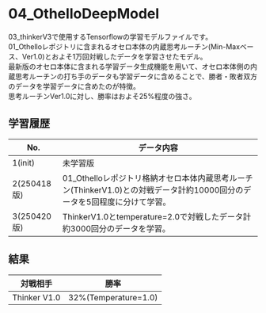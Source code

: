 # 04_OthelloDeepModel
03_thinkerV3で使用するTensorflowの学習モデルファイルです。<br>
01_Othelloレポジトリに含まれるオセロ本体の内蔵思考ルーチン(Min-Maxベース、Ver1.0)とおよそ1万回対戦したデータを学習させたモデル。<BR>
最新版のオセロ本体に含まれる学習データ生成機能を用いて、オセロ本体側の内蔵思考ルーチンの打ち手のデータも学習データに含めることで、勝者・敗者双方のデータを学習データに含めたのが特徴。<BR>
思考ルーチンVer1.0に対し、勝率はおよそ25%程度の強さ。

## 学習履歴
|No.|データ内容|
|-|-|
|1(init)|未学習版|
|2(250418版)|01_Othelloレポジトリ格納オセロ本体内蔵思考ルーチン(ThinkerV1.0)との対戦データ計約10000回分のデータを5回程度に分けて学習。|
|3(250420版)|ThinkerV1.0とtemperature=2.0で対戦したデータ計約3000回分のデータを学習。|

## 結果
|対戦相手|勝率|
|-|-|
|Thinker V1.0|32%(Temperature=1.0)|
